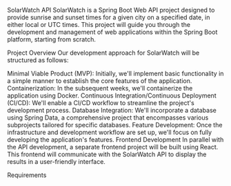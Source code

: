 SolarWatch API
SolarWatch is a Spring Boot Web API project designed to provide sunrise and sunset times for a given city on a specified date, in either local or UTC times. This project will guide you through the development and management of web applications within the Spring Boot platform, starting from scratch.

Project Overview
Our development approach for SolarWatch will be structured as follows:

Minimal Viable Product (MVP): Initially, we'll implement basic functionality in a simple manner to establish the core features of the application.
Containerization: In the subsequent weeks, we'll containerize the application using Docker.
Continuous Integration/Continuous Deployment (CI/CD): We'll enable a CI/CD workflow to streamline the project's development process.
Database Integration: We'll incorporate a database using Spring Data, a comprehensive project that encompasses various subprojects tailored for specific databases.
Feature Development: Once the infrastructure and development workflow are set up, we'll focus on fully developing the application's features.
Frontend Development
In parallel with the API development, a separate frontend project will be built using React. This frontend will communicate with the SolarWatch API to display the results in a user-friendly interface.

Requirements